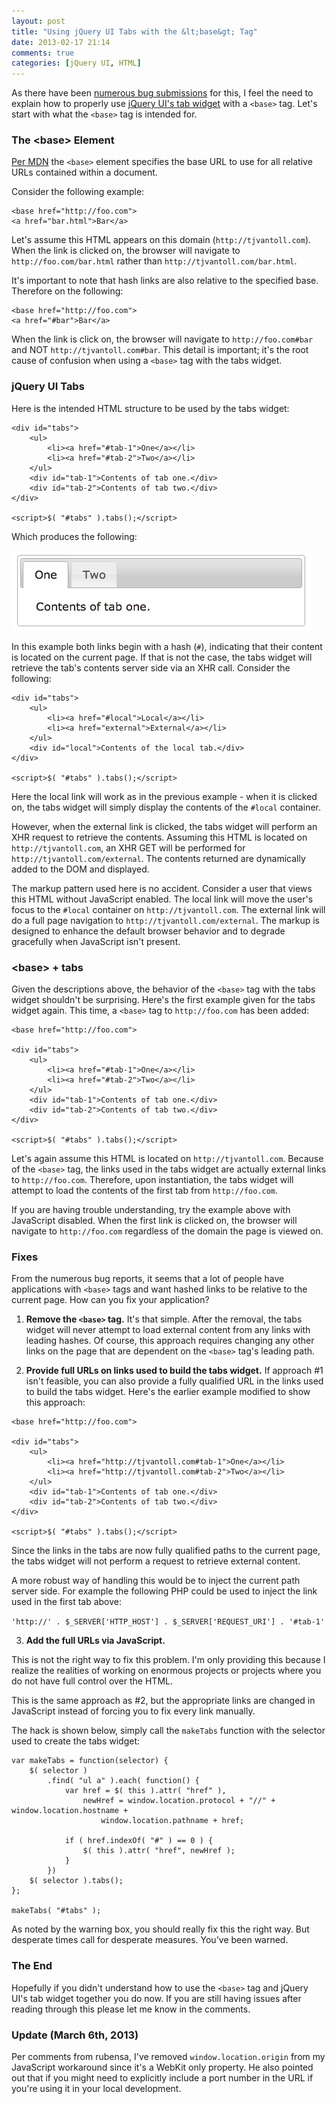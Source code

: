 ```yaml
---
layout: post
title: "Using jQuery UI Tabs with the &lt;base&gt; Tag"
date: 2013-02-17 21:14
comments: true
categories: [jQuery UI, HTML]
---
```


As there have been [numerous bug submissions](http://bugs.jqueryui.com/ticket/7822) for this, I feel the need to explain how to properly use [jQuery UI's tab widget](http://jqueryui.com/tabs) with a `<base>` tag.  Let's start with what the `<base>` tag is intended for.

### The &lt;base&gt; Element

[Per MDN](https://developer.mozilla.org/en-US/docs/HTML/Element/base) the `<base>` element specifies the base URL to use for all relative URLs contained within a document.

<!--more-->

Consider the following example:

<pre class="language-markup"><code>&lt;base href="http://foo.com"&gt;
&lt;a href="bar.html"&gt;Bar&lt;/a&gt;
</code></pre>

Let's assume this HTML appears on this domain (`http://tjvantoll.com`).  When the link is clicked on, the browser will navigate to `http://foo.com/bar.html` rather than `http://tjvantoll.com/bar.html`.

It's important to note that hash links are also relative to the specified base.  Therefore on the following:

<pre class="language-markup"><code>&lt;base href="http://foo.com"&gt;
&lt;a href="#bar"&gt;Bar&lt;/a&gt;
</code></pre>

When the link is click on, the browser will navigate to `http://foo.com#bar` and NOT `http://tjvantoll.com#bar`.  This detail is important; it's the root cause of confusion when using a `<base>` tag with the tabs widget.

### jQuery UI Tabs

Here is the intended HTML structure to be used by the tabs widget:

<pre class="language-markup"><code>&lt;div id="tabs"&gt;
    &lt;ul&gt;
        &lt;li&gt;&lt;a href="#tab-1"&gt;One&lt;/a&gt;&lt;/li&gt;
        &lt;li&gt;&lt;a href="#tab-2"&gt;Two&lt;/a&gt;&lt;/li&gt;
    &lt;/ul&gt;
    &lt;div id="tab-1"&gt;Contents of tab one.&lt;/div&gt;
    &lt;div id="tab-2"&gt;Contents of tab two.&lt;/div&gt;
&lt;/div&gt;

&lt;script&gt;$( "#tabs" ).tabs();&lt;/script&gt;
</code></pre>

Which produces the following:

<img src="/images/posts/2013-02-17/tabs.png" alt="Default look of jQuery UI's tabs">

In this example both links begin with a hash (`#`), indicating that their content is located on the current page.  If that is not the case, the tabs widget will retrieve the tab's contents server side via an XHR call.  Consider the following:

<pre class="language-markup"><code>&lt;div id="tabs"&gt;
    &lt;ul&gt;
        &lt;li&gt;&lt;a href="#local"&gt;Local&lt;/a&gt;&lt;/li&gt;
        &lt;li&gt;&lt;a href="external"&gt;External&lt;/a&gt;&lt;/li&gt;
    &lt;/ul&gt;
    &lt;div id="local"&gt;Contents of the local tab.&lt;/div&gt;
&lt;/div&gt;

&lt;script&gt;$( "#tabs" ).tabs();&lt;/script&gt;
</code></pre>

Here the local link will work as in the previous example - when it is clicked on, the tabs widget will simply display the contents of the `#local` container.

However, when the external link is clicked, the tabs widget will perform an XHR request to retrieve the contents.  Assuming this HTML is located on `http://tjvantoll.com`, an XHR GET will be performed for `http://tjvantoll.com/external`.  The contents returned are dynamically added to the DOM and displayed.

The markup pattern used here is no accident.  Consider a user that views this HTML without JavaScript enabled.  The local link will move the user's focus to the `#local` container on `http://tjvantoll.com`.  The external link will do a full page navigation to `http://tjvantoll.com/external`.  The markup is designed to enhance the default browser behavior and to degrade gracefully when JavaScript isn't present.

### &lt;base&gt; + tabs

Given the descriptions above, the behavior of the `<base>` tag with the tabs widget shouldn't be surprising.  Here's the first example given for the tabs widget again.  This time, a `<base>` tag to `http://foo.com` has been added:

<pre class="language-markup"><code>&lt;base href="http://foo.com"&gt;

&lt;div id="tabs"&gt;
    &lt;ul&gt;
        &lt;li&gt;&lt;a href="#tab-1"&gt;One&lt;/a&gt;&lt;/li&gt;
        &lt;li&gt;&lt;a href="#tab-2"&gt;Two&lt;/a&gt;&lt;/li&gt;
    &lt;/ul&gt;
    &lt;div id="tab-1"&gt;Contents of tab one.&lt;/div&gt;
    &lt;div id="tab-2"&gt;Contents of tab two.&lt;/div&gt;
&lt;/div&gt;

&lt;script&gt;$( "#tabs" ).tabs();&lt;/script&gt;
</code></pre>

Let's again assume this HTML is located on `http://tjvantoll.com`.  Because of the `<base>` tag, the links used in the tabs widget are actually external links to `http://foo.com`.  Therefore, upon instantiation, the tabs widget will attempt to load the contents of the first tab from `http://foo.com`.

If you are having trouble understanding, try the example above with JavaScript disabled.  When the first link is clicked on, the browser will navigate to `http://foo.com` regardless of the domain the page is viewed on.

### Fixes

From the numerous bug reports, it seems that a lot of people have applications with `<base>` tags and want hashed links to be relative to the current page.  How can you fix your application?

1) **Remove the `<base>` tag.**  It's that simple.  After the removal, the tabs widget will never attempt to load external content from any links with leading hashes.  Of course, this approach requires changing any other links on the page that are dependent on the `<base>` tag's leading path.

2) **Provide full URLs on links used to build the tabs widget.**  If approach #1 isn't feasible, you can also provide a fully qualified URL in the links used to build the tabs widget.  Here's the earlier example modified to show this approach:

<pre class="language-markup"><code>&lt;base href="http://foo.com"&gt;

&lt;div id="tabs"&gt;
    &lt;ul&gt;
        &lt;li&gt;&lt;a href="http://tjvantoll.com#tab-1"&gt;One&lt;/a&gt;&lt;/li&gt;
        &lt;li&gt;&lt;a href="http://tjvantoll.com#tab-2"&gt;Two&lt;/a&gt;&lt;/li&gt;
    &lt;/ul&gt;
    &lt;div id="tab-1"&gt;Contents of tab one.&lt;/div&gt;
    &lt;div id="tab-2"&gt;Contents of tab two.&lt;/div&gt;
&lt;/div&gt;

&lt;script&gt;$( "#tabs" ).tabs();&lt;/script&gt;
</code></pre>

Since the links in the tabs are now fully qualified paths to the current page, the tabs widget will not perform a request to retrieve external content.

A more robust way of handling this would be to inject the current path server side.  For example the following PHP could be used to inject the link used in the first tab above:

`'http://' . $_SERVER['HTTP_HOST'] . $_SERVER['REQUEST_URI'] . '#tab-1'`

3) **Add the full URLs via JavaScript.**

<div class="warning" style="display: block;">
	This is not the right way to fix this problem.  I'm only providing this because I realize the realities of working on enormous projects or projects where you do not have full control over the HTML.
</div>

This is the same approach as #2, but the appropriate links are changed in JavaScript instead of forcing you to fix every link manually.

The hack is shown below, simply call the `makeTabs` function with the selector used to create the tabs widget:

<pre class="language-javascript"><code>var makeTabs = function(selector) {
    $( selector )
        .find( "ul a" ).each( function() {
            var href = $( this ).attr( "href" ),
                newHref = window.location.protocol + "//" + window.location.hostname + 
                    window.location.pathname + href;

            if ( href.indexOf( "#" ) == 0 ) {
                $( this ).attr( "href", newHref );
            }
        })
    $( selector ).tabs();
};

makeTabs( "#tabs" );
</code></pre>

As noted by the warning box, you should really fix this the right way.  But desperate times call for desperate measures.  You've been warned.

### The End

Hopefully if you didn't understand how to use the `<base>` tag and jQuery UI's tab widget together you do now.  If you are still having issues after reading through this please let me know in the comments.

### Update (March 6th, 2013)

Per comments from rubensa, I've removed `window.location.origin` from my JavaScript workaround since it's a WebKit only property.  He also pointed out that if you might need to explicitly include a port number in the URL if you're using it in your local development.
